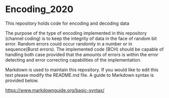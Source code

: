 # Encoding_2020

This repository holds code for encoding and decoding data

The purpose of the type of encoding implemented in this repository (channel coding) is to keep the integrity of data in the face of random bit error. Random errors could occur randomly in a number or in sequence(Burst errors). The implemented code (BCH) should be capable of handling both case provided that the amounts of errors is within the error detecting and error correcting capabilities of the implementation.

Markdown is used to maintain this repository. If you would like to edit this text please modify the README.md file. A guide to Markdown syntax is provided below.

<https://www.markdownguide.org/basic-syntax/>
